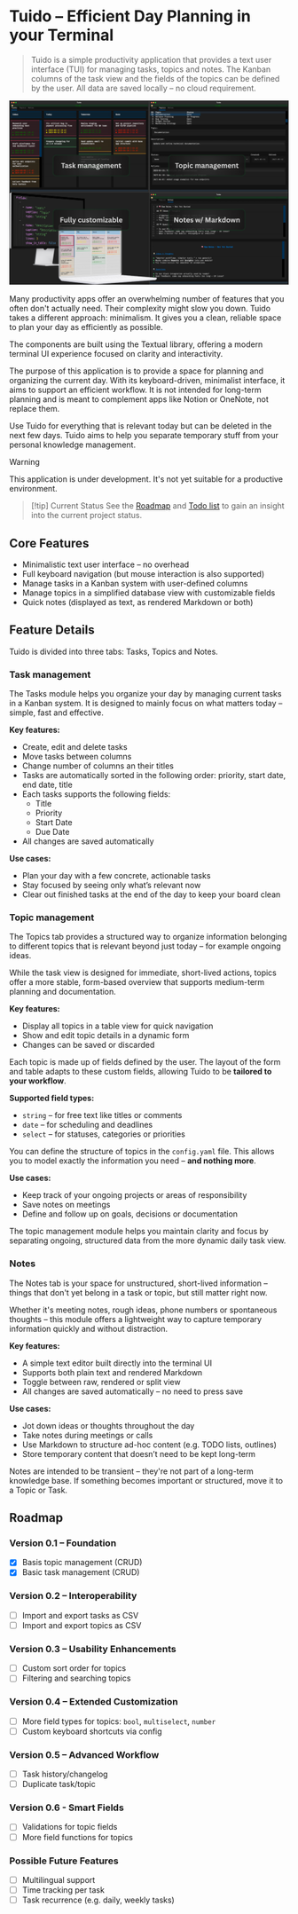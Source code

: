 # Tuido – Efficient Day Planning in your Terminal

> Tuido is a simple productivity application that provides a text user interface (TUI) for managing tasks, topics and notes. The Kanban columns of the task view and the fields of the topics can be defined by the user. All data are saved locally – no cloud requirement.

![Screenshot](screenshots/app_windows.png)

Many productivity apps offer an overwhelming number of features that you often don't actually need. Their complexity might slow you down. Tuido takes a different approach: minimalism. It gives you a clean, reliable space to plan your day as efficiently as possible.

The components are built using the Textual library, offering a modern terminal UI experience focused on clarity and interactivity.

The purpose of this application is to provide a space for planning and organizing the current day. With its keyboard-driven, minimalist interface, it aims to support an efficient workflow. It is not intended for long-term planning and is meant to complement apps like Notion or OneNote, not replace them.

Use Tuido for everything that is relevant today but can be deleted in the next few days. Tuido aims to help you separate temporary stuff from your personal knowledge management.

> [!warning]
> This application is under development. It's not yet suitable for a productive environment.

> [!tip] Current Status
> See the [Roadmap](#roadmap) and [Todo list](TODO.md) to gain an insight into the current project status.

## Core Features

- Minimalistic text user interface – no overhead
- Full keyboard navigation (but mouse interaction is also supported)
- Manage tasks in a Kanban system with user-defined columns
- Manage topics in a simplified database view with customizable fields
- Quick notes (displayed as text, as rendered Markdown or both)

## Feature Details

Tuido is divided into three tabs: Tasks, Topics and Notes.

### Task management

The Tasks module helps you organize your day by managing current tasks in a Kanban system. It is designed to mainly focus on what matters today – simple, fast and effective.

**Key features:**

- Create, edit and delete tasks
- Move tasks between columns
- Change number of columns an their titles
- Tasks are automatically sorted in the following order: priority, start date, end date, title
- Each tasks supports the following fields:
  - Title
  - Priority
  - Start Date
  - Due Date
- All changes are saved automatically

**Use cases:**

- Plan your day with a few concrete, actionable tasks
- Stay focused by seeing only what’s relevant now
- Clear out finished tasks at the end of the day to keep your board clean


### Topic management

The Topics tab provides a structured way to organize information belonging to different topics that is relevant beyond just today – for example ongoing ideas.

While the task view is designed for immediate, short-lived actions, topics offer a more stable, form-based overview that supports medium-term planning and documentation.

**Key features:**

- Display all topics in a table view for quick navigation
- Show and edit topic details in a dynamic form
- Changes can be saved or discarded

Each topic is made up of fields defined by the user. The layout of the form and table adapts to these custom fields, allowing Tuido to be **tailored to your workflow**.

**Supported field types:**

- `string` – for free text like titles or comments
- `date` – for scheduling and deadlines
- `select` – for statuses, categories or priorities

You can define the structure of topics in the `config.yaml` file. This allows you to model exactly the information you need – **and nothing more**.

**Use cases:**

- Keep track of your ongoing projects or areas of responsibility
- Save notes on meetings
- Define and follow up on goals, decisions or documentation

The topic management module helps you maintain clarity and focus by separating ongoing, structured data from the more dynamic daily task view.

### Notes

The Notes tab is your space for unstructured, short-lived information – things that don't yet belong in a task or topic, but still matter right now.

Whether it's meeting notes, rough ideas, phone numbers or spontaneous thoughts – this module offers a lightweight way to capture temporary information quickly and without distraction.

**Key features:**

- A simple text editor built directly into the terminal UI
- Supports both plain text and rendered Markdown
- Toggle between raw, rendered or split view
- All changes are saved automatically – no need to press save

**Use cases:**

- Jot down ideas or thoughts throughout the day
- Take notes during meetings or calls
- Use Markdown to structure ad-hoc content (e.g. TODO lists, outlines)
- Store temporary content that doesn’t need to be kept long-term

Notes are intended to be transient – they're not part of a long-term knowledge base. If something becomes important or structured, move it to a Topic or Task.

## Roadmap

### Version 0.1 – Foundation

- [x] Basis topic management (CRUD)
- [x] Basic task management (CRUD)

### Version 0.2 – Interoperability

- [ ] Import and export tasks as CSV
- [ ] Import and export topics as CSV

### Version 0.3 – Usability Enhancements

- [ ] Custom sort order for topics
- [ ] Filtering and searching topics

### Version 0.4 – Extended Customization

- [ ] More field types for topics: `bool`, `multiselect`, `number`
- [ ] Custom keyboard shortcuts via config

### Version 0.5 – Advanced Workflow

- [ ] Task history/changelog
- [ ] Duplicate task/topic

### Version 0.6 - Smart Fields

- [ ] Validations for topic fields
- [ ] More field functions for topics

### Possible Future Features

- [ ] Multilingual support
- [ ] Time tracking per task
- [ ] Task recurrence (e.g. daily, weekly tasks)
